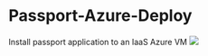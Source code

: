 # Passport-Azure-Deploy
Install passport application to an IaaS Azure VM
<a href="https://portal.azure.com/#create/Microsoft.Template/uri/https%3A%2F%2Fraw.githubusercontent.com%2Fkrisrad%2FPassport-Azure-Deploy%2Fmaster%2fpassportAzureDeployTemplate" target="_blank">
    <img src="http://azuredeploy.net/deploybutton.png"/>
</a>
